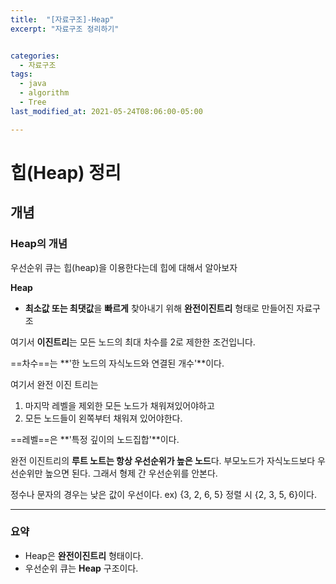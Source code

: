 ```yaml
---
title:  "[자료구조]-Heap"
excerpt: "자료구조 정리하기"


categories:
  - 자료구조
tags:
  - java
  - algorithm
  - Tree
last_modified_at: 2021-05-24T08:06:00-05:00

---
```


# 힙(Heap) 정리

## 개념

### Heap의 개념

우선순위 큐는 힙(heap)을 이용한다는데
힙에 대해서 알아보자

**Heap**
- **최소값 또는 최댓값**을 **빠르게** 찾아내기 위해 **완전이진트리** 형태로 만들어진 자료구조

여기서 **이진트리**는 모든 노드의 최대 차수를 2로 제한한 조건입니다.

==차수==는 **'한 노드의 자식노드와 연결된 개수'**이다.

여기서 완전 이진 트리는
1. 마지막 레벨을 제외한 모든 노드가 채워져있어야하고
2. 모든 노드들이 왼쪽부터 채워져 있어야한다.

==레벨==은 **'특정 깊이의 노드집합'**이다.

완전 이진트리의 **루트 노트는 항상 우선순위가 높은 노드**다.
부모노드가 자식노드보다 우선순위만 높으면 된다.
그래서 형제 간 우선순위를 안본다.

정수나 문자의 경우는 낮은 값이 우선이다.
ex) {3, 2, 6, 5} 정렬 시 {2, 3, 5, 6}이다.

---

### 요약

- Heap은 **완전이진트리** 형태이다.
- 우선순위 큐는 **Heap** 구조이다.

